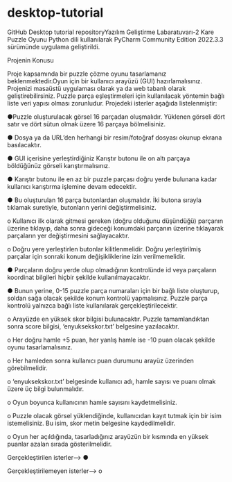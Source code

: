 # desktop-tutorial
GitHub Desktop tutorial repositoryYazılım Geliştirme Labaratuvarı-2 Kare Puzzle Oyunu
Python dili kullanılarak PyCharm Community Edition 2022.3.3 sürümünde uygulama geliştirildi.

Projenin Konusu

Proje kapsamında bir puzzle çözme oyunu tasarlamanız beklenmektedir.Oyun için bir kullanıcı arayüzü (GUI) hazırlamalısınız. Projenizi masaüstü uygulaması olarak ya da web tabanlı olarak geliştirebilirsiniz. Puzzle parça eşleştirmeleri için kullanılacak yöntemin bağlı liste veri yapısı olması zorunludur. Projedeki isterler aşağıda listelenmiştir:

●Puzzle oluşturulacak görsel 16 parçadan oluşmalıdır. Yüklenen görseli dört satır ve dört sütun olmak üzere 16 parçaya bölmelisiniz.

● Dosya ya da URL’den herhangi bir resim/fotoğraf dosyası okunup ekrana basılacaktır.

● GUI içerisine yerleştirdiğiniz Karıştır butonu ile on altı parçaya böldüğünüz görseli karıştırmalısınız.

● Karıştır butonu ile en az bir puzzle parçası doğru yerde bulunana kadar kullanıcı karıştırma işlemine devam edecektir.

● Bu oluşturulan 16 parça butonlardan oluşmalıdır. İki butona sırayla tıklamak suretiyle, butonların yerini değiştirmelisiniz.

o Kullanıcı ilk olarak gitmesi gereken (doğru olduğunu düşündüğü) parçanın üzerine tıklayıp, daha sonra gideceği konumdaki parçanın üzerine tıklayarak parçaların yer değiştirmesini sağlayacaktır.

o Doğru yere yerleştirlen butonlar kilitlenmelidir. Doğru yerleştirilmiş parçalar için sonraki konum değişikliklerine izin verilmemelidir.

● Parçaların doğru yerde olup olmadığının kontrolünde id veya parçaların koordinat bilgileri hiçbir şekilde kullanılmayacaktır.

● Bunun yerine, 0-15 puzzle parça numaraları için bir bağlı liste oluşturup, soldan sağa olacak şekilde konum kontrolü yapmalısınız. Puzzle parça kontrolü yalnızca bağlı liste kullanılarak gerçekleştirilecektir.

o Arayüzde en yüksek skor bilgisi bulunacaktır. Puzzle tamamlandıktan sonra score bilgisi, ‘enyuksekskor.txt’ belgesine yazılacaktır.

o Her doğru hamle +5 puan, her yanlış hamle ise -10 puan olacak şekilde oyunu tasarlamalısınız.

o Her hamleden sonra kullanıcı puan durumunu arayüz üzerinden görebilmelidir.

o ‘enyuksekskor.txt’ belgesinde kullanıcı adı, hamle sayısı ve puanı olmak üzere üç bilgi bulunmalıdır.

o Oyun boyunca kullanıcının hamle sayısını kaydetmelisiniz.

o Puzzle olacak görsel yüklendiğinde, kullanıcıdan kayıt tutmak için bir isim istemelisiniz. Bu isim, skor metin belgesine kaydedilmelidir.

o Oyun her açıldığında, tasarladığınız arayüzün bir kısmında en yüksek puanlar azalan sırada gösterilmelidir.

Gerçekleştirilen isterler--> ●

Gerçekleştirilemeyen isterler--> o

